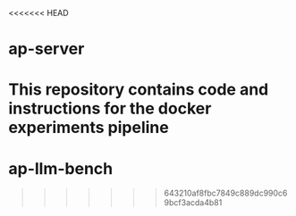 <<<<<<< HEAD
# ap-server

This repository contains code and instructions for the docker experiments pipeline
=======
# ap-llm-bench

>>>>>>> 643210af8fbc7849c889dc990c69bcf3acda4b81
